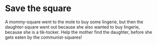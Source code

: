 # Save the square

A mommy-square went to the mole to buy some lingerie, but then the daughter-square went out because she also wanted to buy lingerie, because she is a tik-tocker.
Help the mother find the daughter, before she gets eaten by the communist-squares!